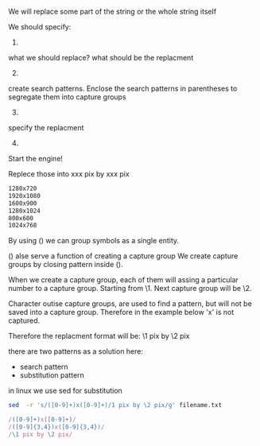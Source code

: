 We will replace some part of the string or the whole string itself

We should specify:

1)
what we should replace?
what should be the replacment

2)
create search patterns.
Enclose the search patterns in parentheses to segregate them into capture groups


3) 
specify the replacment

4) 
Start the engine!

Replece those into xxx pix by  xxx pix

```txt
1280x720
1920x1080
1600x900
1280x1024
800x600
1024x768
```

By using () we can group symbols as a single entity.

() alse serve a function of creating a capture group
We create capture groups by closing pattern inside ().

When we create a capture group, each of them will assing a particular number to a capture group. Starting from \1. Next capture group will be \2.

Character outise capture groups, are used to find a pattern, but will not be saved into a capture group. Therefore in the example below 'x' is not captured.

Therefore the replacment format will be:
\1 pix by \2 pix

there are two patterns as a solution here:
- search pattern
- substitution pattern

in linux we use sed for substitution

```bash
sed  -r 's/([0-9]+)x([0-9]+)/1 pix by \2 pix/g' filename.txt
```

```js
/([0-9]+)x([0-9]+)/
/([0-9]{3,4})x([0-9]{3,4})/
/\1 pix by \2 pix/
```

